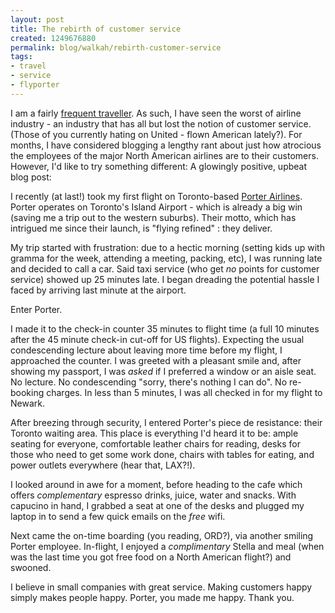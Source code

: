 ```yaml
--- 
layout: post
title: The rebirth of customer service
created: 1249676880
permalink: blog/walkah/rebirth-customer-service
tags: 
- travel
- service
- flyporter
---
```


I am a fairly [frequent traveller](http://dopplr.com/traveller/walkah). As such, I have seen the worst of airline industry - an industry that has all but lost the notion of customer service. (Those of you currently hating on United - flown American lately?). For months, I have considered blogging a lengthy rant about just how atrocious the employees of the major North American airlines are to their customers. However, I'd like to try something different: A glowingly positive, upbeat blog post:

I recently (at last!) took my first flight on Toronto-based [Porter Airlines](http://www.flyporter.com/). Porter operates on Toronto's Island Airport - which is already a big win (saving me a trip out to the western suburbs). Their motto, which has intrigued me since their launch, is "flying refined" : they deliver. 

My trip started with frustration: due to a hectic morning (setting kids up with gramma for the week, attending a meeting, packing, etc), I was running late and decided to call a car. Said taxi service (who get *no* points for customer service) showed up 25 minutes late. I began dreading the potential hassle I faced by arriving last minute at the airport.

Enter Porter.

I made it to the check-in counter 35 minutes to flight time (a full 10 minutes after the 45 minute check-in cut-off for US flights). Expecting the usual condescending lecture about leaving more time before my flight, I approached the counter. I was greeted with a pleasant smile and, after showing my passport, I was *asked* if I preferred a window or an aisle seat. No lecture. No condescending "sorry, there's nothing I can do". No re-booking charges. In less than 5 minutes, I was all checked in for my flight to Newark. 

After breezing through security, I entered Porter's piece de resistance: their Toronto waiting area. This place is everything I'd heard it to be: ample seating for everyone, comfortable leather chairs for reading, desks for those who need to get some work done, chairs with tables for eating, and power outlets everywhere (hear that, LAX?!). 

I looked around in awe for a moment, before heading to the cafe which offers *complementary* espresso drinks, juice, water and snacks. With capucino in hand, I grabbed a seat at one of the desks and plugged my laptop in to send a few quick emails on the *free* wifi.

Next came the on-time boarding (you reading, ORD?), via another smiling Porter employee. In-flight, I enjoyed a *complimentary* Stella and meal (when was the last time you got free food on a North American flight?) and swooned.

I believe in small companies with great service. Making customers happy simply makes people happy. Porter, you made me happy. Thank you.
